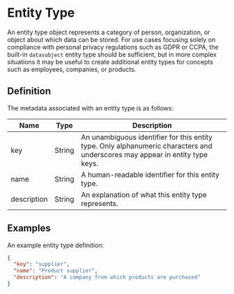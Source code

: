 # Entity Type

An entity type object represents a category of person, organization, or object about which data can be stored. For use cases focusing solely on compliance with personal privacy regulations such as GDPR or CCPA, the built-in `datasubject` entity type should be sufficient, but in more complex situations it may be useful to create additional entity types for concepts such as employees, companies, or products.

## Definition

The metadata associated with an entity type is as follows:

|Name |Type  |Description|
|-----|------|-----------|
|key  |String|An unambiguous identifier for this entity type. Only alphanumeric characters and underscores may appear in entity type keys.|
|name |String|A human-readable identifier for this entity type.|
|description|String|An explanation of what this entity type represents.|

## Examples

An example entity type definition:

```json
{
  "key": "supplier",
  "name": "Product supplier",
  "description": "A company from which products are purchased"
}
```
